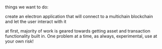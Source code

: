 things we want to do:

create an electron application that will connect to a multichain blockchain and let the user interact with it

at first, majority of work is geared towards getting asset and transaction functionality built in.
One problem at a time, as always, experimental, use at your own risk!
